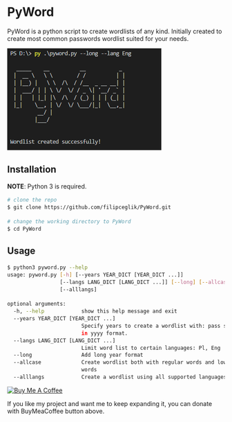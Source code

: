 # PyWord

PyWord is a python script to create wordlists of any kind. Initially created to create most common passwords wordlist suited for your needs. 

![PyWord](/preview.png)

## Installation

**NOTE**: Python 3 is required.

```bash
# clone the repo
$ git clone https://github.com/filipceglik/PyWord.git

# change the working directory to PyWord
$ cd PyWord
```

## Usage

```bash
$ python3 pyword.py --help
usage: pyword.py [-h] [--years YEAR_DICT [YEAR_DICT ...]]
                 [--langs LANG_DICT [LANG_DICT ...]] [--long] [--allcase]
                 [--alllangs]

optional arguments:
  -h, --help            show this help message and exit
  --years YEAR_DICT [YEAR_DICT ...]
                        Specify years to create a wordlist with: pass strings
                        in yyyy format.
  --langs LANG_DICT [LANG_DICT ...]
                        Limit word list to certain languages: Pl, Eng
  --long                Add long year format
  --allcase             Create wordlist both with regular words and lowercase
                        words
  --alllangs            Create a wordlist using all supported languages
```

<p></p>
<a href="https://www.buymeacoffee.com/hydLneBap" target="_blank"><img src="https://www.buymeacoffee.com/assets/img/custom_images/black_img.png" alt="Buy Me A Coffee" style="height: auto !important;width: auto !important;" ></a><p></p>
If you like my project and want me to keep expanding it, you can donate with BuyMeaCoffee button above. 
